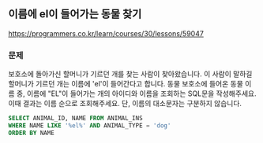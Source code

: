 ## 이름에 el이 들어가는 동물 찾기
https://programmers.co.kr/learn/courses/30/lessons/59047

### 문제
보호소에 돌아가신 할머니가 기르던 개를 찾는 사람이 찾아왔습니다. 
이 사람이 말하길 할머니가 기르던 개는 이름에 'el'이 들어간다고 합니다. 
동물 보호소에 들어온 동물 이름 중, 이름에 "EL"이 들어가는 개의 아이디와 이름을 조회하는 SQL문을 작성해주세요. 
이때 결과는 이름 순으로 조회해주세요. 단, 이름의 대소문자는 구분하지 않습니다.

```SQL
SELECT ANIMAL_ID, NAME FROM ANIMAL_INS
WHERE NAME LIKE '%el%' AND ANIMAL_TYPE = 'dog'
ORDER BY NAME
```
